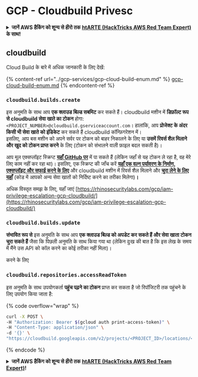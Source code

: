 # GCP - Cloudbuild Privesc

<details>

<summary><strong>जानें AWS हैकिंग को शून्य से हीरो तक</strong> <a href="https://training.hacktricks.xyz/courses/arte"><strong>htARTE (HackTricks AWS Red Team Expert)</strong></a> <strong>के साथ!</strong></summary>

HackTricks का समर्थन करने के अन्य तरीके:

* यदि आप अपनी **कंपनी का विज्ञापन HackTricks में देखना चाहते हैं** या **HackTricks को PDF में डाउनलोड करना चाहते हैं** तो [**सब्सक्रिप्शन प्लान्स देखें**](https://github.com/sponsors/carlospolop)!
* [**आधिकारिक PEASS और HackTricks स्वैग**](https://peass.creator-spring.com) प्राप्त करें
* हमारे विशेष [**NFTs**](https://opensea.io/collection/the-peass-family) कलेक्शन [**The PEASS Family**](https://opensea.io/collection/the-peass-family) खोजें
* **शामिल हों** 💬 [**डिस्कॉर्ड समूह**](https://discord.gg/hRep4RUj7f) या [**टेलीग्राम समूह**](https://t.me/peass) या हमें **ट्विटर** 🐦 [**@hacktricks\_live**](https://twitter.com/hacktricks\_live)\*\* पर फॉलो\*\* करें।
* **हैकिंग ट्रिक्स साझा करें** [**HackTricks**](https://github.com/carlospolop/hacktricks) और [**HackTricks Cloud**](https://github.com/carlospolop/hacktricks-cloud) github repos में PRs सबमिट करके।

</details>

## cloudbuild

Cloud Build के बारे में अधिक जानकारी के लिए देखें:

{% content-ref url="../gcp-services/gcp-cloud-build-enum.md" %}
[gcp-cloud-build-enum.md](../gcp-services/gcp-cloud-build-enum.md)
{% endcontent-ref %}

### `cloudbuild.builds.create`

इस अनुमति के साथ आप **एक क्लाउड बिल्ड सबमिट** कर सकते हैं। cloudbuild मशीन में **डिफ़ॉल्ट रूप से cloudbuild सेवा खाते का टोकन** होगा: `<PROJECT_NUMBER>@cloudbuild.gserviceaccount.com`। हालांकि, आप **प्रोजेक्ट के अंदर किसी भी सेवा खाते को इंडिकेट** कर सकते हैं cloudbuild कॉन्फ़िगरेशन में।\
इसलिए, आप बस मशीन को अपने सर्वर पर टोकन को बाहर निकालने के लिए या **उसमें रिवर्स शैल मिलाने और खुद को टोकन प्राप्त करने** के लिए (टोकन को संभालने वाली फ़ाइल बदल सकती है)।

आप मूल एक्सप्लॉइट स्क्रिप्ट [**यहाँ GitHub पर**](https://github.com/RhinoSecurityLabs/GCP-IAM-Privilege-Escalation/blob/master/ExploitScripts/cloudbuild.builds.create.py) में पा सकते हैं (लेकिन जहाँ से यह टोकन ले रहा है, वह मेरे लिए काम नहीं कर रहा था)। इसलिए, एक स्क्रिप्ट की जाँच करें [**यहाँ एक वल्न पर्यावरण के निर्माण, एक्सप्लॉइट और सफाई करने के लिए**](https://github.com/carlospolop/gcp\_privesc\_scripts/blob/main/tests/f-cloudbuild.builds.create.sh) और cloudbuild मशीन में रिवर्स शैल मिलाने और [**चुरा लेने के लिए यहाँ**](https://github.com/carlospolop/gcp\_privesc\_scripts/blob/main/tests/f-cloudbuild.builds.create.py) (कोड में आपको अन्य सेवा खातों को निर्दिष्ट करने का तरीका मिलेगा)**।**

अधिक विस्तृत समझ के लिए, यहाँ जाएं [https://rhinosecuritylabs.com/gcp/iam-privilege-escalation-gcp-cloudbuild/](https://rhinosecuritylabs.com/gcp/iam-privilege-escalation-gcp-cloudbuild/)

### `cloudbuild.builds.update`

**संभावित रूप से** इस अनुमति के साथ आप **एक क्लाउड बिल्ड को अपडेट कर सकते हैं और सेवा खाता टोकन चुरा सकते हैं** जैसा कि पिछली अनुमति के साथ किया गया था (लेकिन दुःख की बात है कि इस लेख के समय में मैंने उस API को कॉल करने का कोई तरीका नहीं मिला)।

करने के लिए

### `cloudbuild.repositories.accessReadToken`

इस अनुमति के साथ उपयोगकर्ता **पहुंच पढ़ने का टोकन** प्राप्त कर सकता है जो रिपॉजिटरी तक पहुंचने के लिए उपयोग किया जाता है:

{% code overflow="wrap" %}
```bash
curl -X POST \
-H "Authorization: Bearer $(gcloud auth print-access-token)" \
-H "Content-Type: application/json" \
-d '{}' \
"https://cloudbuild.googleapis.com/v2/projects/<PROJECT_ID>/locations/<LOCATION>/connections/<CONN_ID>/repositories/<repo-id>:accessReadToken"
```
{% endcode %}

<details>

<summary><strong>जानें AWS हैकिंग को शून्य से हीरो तक</strong> <a href="https://training.hacktricks.xyz/courses/arte"><strong>htARTE (HackTricks AWS Red Team Expert)</strong></a><strong>!</strong></summary>

दूसरे तरीके HackTricks का समर्थन करने के लिए:

* अगर आप अपनी **कंपनी का विज्ञापन HackTricks में देखना चाहते हैं** या **HackTricks को PDF में डाउनलोड करना चाहते हैं** तो [**सब्सक्रिप्शन प्लान्स**](https://github.com/sponsors/carlospolop) देखें!
* [**आधिकारिक PEASS & HackTricks स्वैग**](https://peass.creator-spring.com) प्राप्त करें
* हमारे विशेष [**NFTs**](https://opensea.io/collection/the-peass-family) कलेक्शन, [**The PEASS Family**](https://opensea.io/collection/the-peass-family) खोजें
* **शामिल हों** 💬 [**डिस्कॉर्ड समूह**](https://discord.gg/hRep4RUj7f) या [**टेलीग्राम समूह**](https://t.me/peass) या हमें **ट्विटर** 🐦 [**@hacktricks\_live**](https://twitter.com/hacktricks\_live)\*\* पर फॉलो\*\* करें।
* **अपने हैकिंग ट्रिक्स साझा करें, HackTricks** और [**HackTricks Cloud**](https://github.com/carlospolop/hacktricks) github repos में PRs सबमिट करके।

</details>
